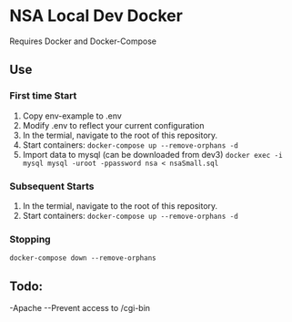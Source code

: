 # NSA Local Dev Docker

Requires Docker and Docker-Compose

## Use
### First time Start

1. Copy env-example to .env
2. Modify .env to reflect your current configuration
3. In the termial, navigate to the root of this repository.
4. Start containers: `docker-compose up --remove-orphans -d`
5. Import data to mysql (can be downloaded from dev3) `docker exec -i mysql mysql -uroot -ppassword nsa < nsaSmall.sql`


### Subsequent Starts
1. In the termial, navigate to the root of this repository.
2. Start containers: `docker-compose up --remove-orphans -d`

### Stopping
```
docker-compose down --remove-orphans
```

## Todo:

-Apache
--Prevent access to /cgi-bin